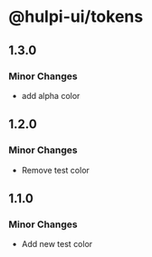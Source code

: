 # @hulpi-ui/tokens

## 1.3.0

### Minor Changes

- add alpha color

## 1.2.0

### Minor Changes

- Remove test color

## 1.1.0

### Minor Changes

- Add new test color
